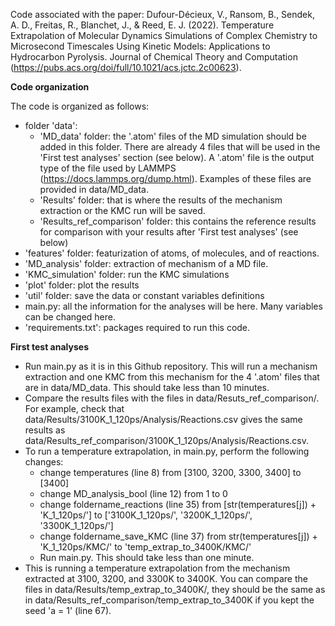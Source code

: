 Code associated with the paper: Dufour-Décieux, V., Ransom, B., Sendek, A. D., Freitas, R., Blanchet, J., & Reed, E. J. (2022). Temperature Extrapolation of Molecular Dynamics Simulations of Complex Chemistry to Microsecond Timescales Using Kinetic Models: Applications to Hydrocarbon Pyrolysis. Journal of Chemical Theory and Computation (https://pubs.acs.org/doi/full/10.1021/acs.jctc.2c00623).

**Code organization**

The code is organized as follows:
- folder 'data': 
    - 'MD_data' folder: the '.atom' files of the MD simulation should be added in this folder. There are already 4 files that will be used in the 'First test analyses' section (see below). A '.atom' file is the output type of the file used by LAMMPS (https://docs.lammps.org/dump.html). Examples of these files are provided in data/MD_data. 
    - 'Results' folder: that is where the results of the mechanism extraction or the KMC run will be saved. 
    - 'Results_ref_comparison' folder: this contains the reference results for comparison with your results after 'First test analyses' (see below)
- 'features' folder: featurization of atoms, of molecules, and of reactions.
- 'MD_analysis' folder: extraction of mechanism of a MD file.
- 'KMC_simulation' folder: run the KMC simulations
- 'plot' folder: plot the results
- 'util' folder: save the data or constant variables definitions
- main.py: all the information for the analyses will be here. Many variables can be changed here.
- 'requirements.txt': packages required to run this code.


**First test analyses**
- Run main.py as it is in this Github repository. This will run a mechanism extraction and one KMC from this mechanism for the 4 '.atom' files that are in data/MD_data. This should take less than 10 minutes. 
- Compare the results files with the files in data/Resuts_ref_comparison/. For example, check that data/Results/3100K_1_120ps/Analysis/Reactions.csv gives the same results as data/Results_ref_comparison/3100K_1_120ps/Analysis/Reactions.csv.
- To run a temperature extrapolation, in main.py, perform the following changes:
    - change temperatures (line 8) from [3100, 3200, 3300, 3400] to [3400]
    - change MD_analysis_bool (line 12) from 1 to 0 
    - change foldername_reactions (line 35) from [str(temperatures[j]) + 'K_1_120ps/'] to ['3100K_1_120ps/', '3200K_1_120ps/', '3300K_1_120ps/']
    - change foldername_save_KMC (line 37) from str(temperatures[j]) + 'K_1_120ps/KMC/' to 'temp_extrap_to_3400K/KMC/'
    - Run main.py. This should take less than one minute.
- This is running a temperature extrapolation from the mechanism extracted at 3100, 3200, and 3300K to 3400K. You can compare the files in data/Results/temp_extrap_to_3400K/, they should be the same as in data/Results_ref_comparison/temp_extrap_to_3400K if you kept the seed 'a = 1' (line 67).  
